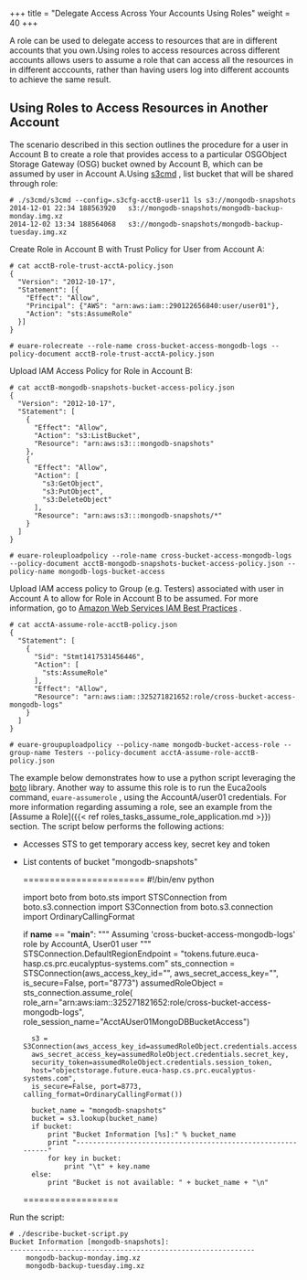 +++
title = "Delegate Access Across Your Accounts Using Roles"
weight = 40
+++

A role can be used to delegate access to resources that are in different accounts that you own.Using roles to access resources across different accounts allows users to assume a role that can access all the resources in in different acccounts, rather than having users log into different accounts to achieve the same result. 
## Using Roles to Access Resources in Another Account
The scenario described in this section outlines the procedure for a user in Account B to create a role that provides access to a particular OSGObject Storage Gateway (OSG) bucket owned by Account B, which can be assumed by user in Account A.Using [s3cmd](https://github.com/s3tools/s3cmd) , list bucket that will be shared through role: 

    # ./s3cmd/s3cmd --config=.s3cfg-acctB-user11 ls s3://mongodb-snapshots
    2014-12-01 22:34 188563920   s3://mongodb-snapshots/mongodb-backup-monday.img.xz
    2014-12-02 13:34 188564068   s3://mongodb-snapshots/mongodb-backup-tuesday.img.xz

Create Role in Account B with Trust Policy for User from Account A: 

    # cat acctB-role-trust-acctA-policy.json
    {
      "Version": "2012-10-17",
      "Statement": [{
        "Effect": "Allow",
        "Principal": {"AWS": "arn:aws:iam::290122656840:user/user01"},
        "Action": "sts:AssumeRole"
      }]
    }
    
    # euare-rolecreate --role-name cross-bucket-access-mongodb-logs --policy-document acctB-role-trust-acctA-policy.json

Upload IAM Access Policy for Role in Account B: 

    # cat acctB-mongodb-snapshots-bucket-access-policy.json
    {
      "Version": "2012-10-17",
      "Statement": [
        {
          "Effect": "Allow",
          "Action": "s3:ListBucket",
          "Resource": "arn:aws:s3:::mongodb-snapshots"
        },
        {
          "Effect": "Allow",
          "Action": [
            "s3:GetObject",
            "s3:PutObject",
            "s3:DeleteObject"
          ],
          "Resource": "arn:aws:s3:::mongodb-snapshots/*"
        }
      ]
    }
    
    # euare-roleuploadpolicy --role-name cross-bucket-access-mongodb-logs --policy-document acctB-mongodb-snapshots-bucket-access-policy.json --policy-name mongodb-logs-bucket-access

Upload IAM access policy to Group (e.g. Testers) associated with user in Account A to allow for Role in Account B to be assumed. For more information, go to [Amazon Web Services IAM Best Practices](http://docs.aws.amazon.com/IAM/latest/UserGuide/IAMBestPractices.html#use-groups-for-permissions) . 

    # cat acctA-assume-role-acctB-policy.json
    {
      "Statement": [
        {
          "Sid": "Stmt1417531456446",
          "Action": [
            "sts:AssumeRole"
          ],
          "Effect": "Allow",
          "Resource": "arn:aws:iam::325271821652:role/cross-bucket-access-mongodb-logs"
        }
      ]
    }
    
    # euare-groupuploadpolicy --policy-name mongodb-bucket-access-role --group-name Testers --policy-document acctA-assume-role-acctB-policy.json

The example below demonstrates how to use a python script leveraging the [boto](http://boto.readthedocs.org/en/latest/index.html) library. Another way to assume this role is to run the Euca2ools command, `euare-assumerole` , using the AccountA/user01 credentials. For more information regarding assuming a role, see an example from the [Assume a Role]({{< ref roles_tasks_assume_role_application.md >}}) section. The script below performs the following actions: 

* Accesses STS to get temporary access key, secret key and token 
* List contents of bucket "mongodb-snapshots" 


    =======================	
    #!/bin/env python
    
    import boto
    from boto.sts import STSConnection
    from boto.s3.connection import S3Connection
    from boto.s3.connection import OrdinaryCallingFormat
    
    if __name__ == "__main__":
        """
        Assuming 'cross-bucket-access-mongodb-logs' role by AccountA, User01 user
        """
        STSConnection.DefaultRegionEndpoint = "tokens.future.euca-hasp.cs.prc.eucalyptus-systems.com"
        sts_connection = STSConnection(aws_access_key_id="<AccountA User01 Access Key ID>",
        aws_secret_access_key="<AccountA User01 Secret Key>",
        is_secure=False, port="8773")
        assumedRoleObject = sts_connection.assume_role(
        role_arn="arn:aws:iam::325271821652:role/cross-bucket-access-mongodb-logs",
        role_session_name="AcctAUser01MongoDBBucketAccess")
    
        s3 = S3Connection(aws_access_key_id=assumedRoleObject.credentials.access_key,
        aws_secret_access_key=assumedRoleObject.credentials.secret_key,
        security_token=assumedRoleObject.credentials.session_token,
        host="objectstorage.future.euca-hasp.cs.prc.eucalyptus-systems.com",
        is_secure=False, port=8773, calling_format=OrdinaryCallingFormat())
    
        bucket_name = "mongodb-snapshots"
        bucket = s3.lookup(bucket_name)
        if bucket:
            print "Bucket Information [%s]:" % bucket_name
            print "------------------------------------------------------------"
            for key in bucket:
                print "\t" + key.name
        else:
            print "Bucket is not available: " + bucket_name + "\n"
    ==================

Run the script: 

    # ./describe-bucket-script.py
    Bucket Information [mongodb-snapshots]:
    ------------------------------------------------------------
    	mongodb-backup-monday.img.xz
    	mongodb-backup-tuesday.img.xz


